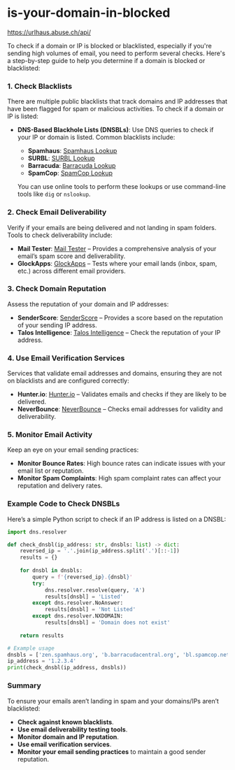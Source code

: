 # is-your-domain-in-blocked


https://urlhaus.abuse.ch/api/


To check if a domain or IP is blocked or blacklisted, especially if you're sending high volumes of email, you need to perform several checks. Here's a step-by-step guide to help you determine if a domain is blocked or blacklisted:

### 1. **Check Blacklists**

There are multiple public blacklists that track domains and IP addresses that have been flagged for spam or malicious activities. To check if a domain or IP is listed:

- **DNS-Based Blackhole Lists (DNSBLs)**: Use DNS queries to check if your IP or domain is listed. Common blacklists include:
  - **Spamhaus**: [Spamhaus Lookup](https://www.spamhaus.org/lookup/)
  - **SURBL**: [SURBL Lookup](https://www.surbl.org/surbl-check)
  - **Barracuda**: [Barracuda Lookup](https://www.barracudacentral.org/lookups)
  - **SpamCop**: [SpamCop Lookup](https://www.spamcop.net/w3m?action=checkblock&ip=)

  You can use online tools to perform these lookups or use command-line tools like `dig` or `nslookup`.

### 2. **Check Email Deliverability**

Verify if your emails are being delivered and not landing in spam folders. Tools to check deliverability include:

- **Mail Tester**: [Mail Tester](https://www.mail-tester.com/) – Provides a comprehensive analysis of your email’s spam score and deliverability.
- **GlockApps**: [GlockApps](https://glockapps.com/) – Tests where your email lands (inbox, spam, etc.) across different email providers.

### 3. **Check Domain Reputation**

Assess the reputation of your domain and IP addresses:

- **SenderScore**: [SenderScore](https://www.senderscore.org/) – Provides a score based on the reputation of your sending IP address.
- **Talos Intelligence**: [Talos Intelligence](https://talosintelligence.com/) – Check the reputation of your IP address.

### 4. **Use Email Verification Services**

Services that validate email addresses and domains, ensuring they are not on blacklists and are configured correctly:

- **Hunter.io**: [Hunter.io](https://hunter.io/email-verifier) – Validates emails and checks if they are likely to be delivered.
- **NeverBounce**: [NeverBounce](https://neverbounce.com/) – Checks email addresses for validity and deliverability.

### 5. **Monitor Email Activity**

Keep an eye on your email sending practices:

- **Monitor Bounce Rates**: High bounce rates can indicate issues with your email list or reputation.
- **Monitor Spam Complaints**: High spam complaint rates can affect your reputation and delivery rates.

### Example Code to Check DNSBLs

Here’s a simple Python script to check if an IP address is listed on a DNSBL:

```python
import dns.resolver

def check_dnsbl(ip_address: str, dnsbls: list) -> dict:
    reversed_ip = '.'.join(ip_address.split('.')[::-1])
    results = {}
    
    for dnsbl in dnsbls:
        query = f'{reversed_ip}.{dnsbl}'
        try:
            dns.resolver.resolve(query, 'A')
            results[dnsbl] = 'Listed'
        except dns.resolver.NoAnswer:
            results[dnsbl] = 'Not Listed'
        except dns.resolver.NXDOMAIN:
            results[dnsbl] = 'Domain does not exist'
    
    return results

# Example usage
dnsbls = ['zen.spamhaus.org', 'b.barracudacentral.org', 'bl.spamcop.net']
ip_address = '1.2.3.4'
print(check_dnsbl(ip_address, dnsbls))
```

### Summary

To ensure your emails aren’t landing in spam and your domains/IPs aren’t blacklisted:
- **Check against known blacklists**.
- **Use email deliverability testing tools**.
- **Monitor domain and IP reputation**.
- **Use email verification services**.
- **Monitor your email sending practices** to maintain a good sender reputation.
